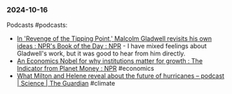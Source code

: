 ### 2024-10-16

Podcasts #podcasts:
- [In 'Revenge of the Tipping Point,' Malcolm Gladwell revisits his own ideas : NPR's Book of the Day : NPR](https://www.npr.org/2024/10/15/1210942199/nprs-book-of-the-day-malcolm-gladwell-revenge-of-the-tipping-point) - I have mixed feelings about Gladwell's work, but it was good to hear from him directly.
- [An Economics Nobel for why institutions matter for growth : The Indicator from Planet Money : NPR](https://www.npr.org/2024/10/15/1211165443/the-indicator-from-planet-money-nobel-economics-prize-institutions-10-15-2024) #economics 
- [What Milton and Helene reveal about the future of hurricanes – podcast | Science | The Guardian](https://www.theguardian.com/science/audio/2024/oct/15/what-milton-and-helene-reveal-about-the-future-of-hurricanes-podcast) #climate 